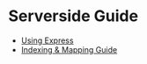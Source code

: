 # Serverside Guide

* [Using Express](searchkit_express.md)
* [Indexing & Mapping Guide](indexing.md) 

